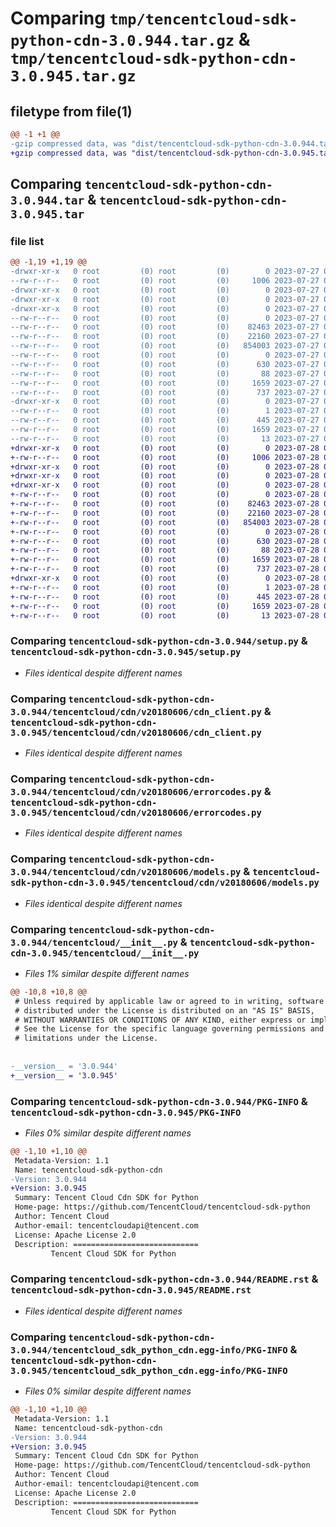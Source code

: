 # Comparing `tmp/tencentcloud-sdk-python-cdn-3.0.944.tar.gz` & `tmp/tencentcloud-sdk-python-cdn-3.0.945.tar.gz`

## filetype from file(1)

```diff
@@ -1 +1 @@
-gzip compressed data, was "dist/tencentcloud-sdk-python-cdn-3.0.944.tar", last modified: Thu Jul 27 02:11:02 2023, max compression
+gzip compressed data, was "dist/tencentcloud-sdk-python-cdn-3.0.945.tar", last modified: Fri Jul 28 00:23:30 2023, max compression
```

## Comparing `tencentcloud-sdk-python-cdn-3.0.944.tar` & `tencentcloud-sdk-python-cdn-3.0.945.tar`

### file list

```diff
@@ -1,19 +1,19 @@
-drwxr-xr-x   0 root         (0) root         (0)        0 2023-07-27 02:11:02.000000 tencentcloud-sdk-python-cdn-3.0.944/
--rw-r--r--   0 root         (0) root         (0)     1006 2023-07-27 02:11:02.000000 tencentcloud-sdk-python-cdn-3.0.944/setup.py
-drwxr-xr-x   0 root         (0) root         (0)        0 2023-07-27 02:11:02.000000 tencentcloud-sdk-python-cdn-3.0.944/tencentcloud/
-drwxr-xr-x   0 root         (0) root         (0)        0 2023-07-27 02:11:02.000000 tencentcloud-sdk-python-cdn-3.0.944/tencentcloud/cdn/
-drwxr-xr-x   0 root         (0) root         (0)        0 2023-07-27 02:11:02.000000 tencentcloud-sdk-python-cdn-3.0.944/tencentcloud/cdn/v20180606/
--rw-r--r--   0 root         (0) root         (0)        0 2023-07-27 02:11:02.000000 tencentcloud-sdk-python-cdn-3.0.944/tencentcloud/cdn/v20180606/__init__.py
--rw-r--r--   0 root         (0) root         (0)    82463 2023-07-27 02:11:02.000000 tencentcloud-sdk-python-cdn-3.0.944/tencentcloud/cdn/v20180606/cdn_client.py
--rw-r--r--   0 root         (0) root         (0)    22160 2023-07-27 02:11:02.000000 tencentcloud-sdk-python-cdn-3.0.944/tencentcloud/cdn/v20180606/errorcodes.py
--rw-r--r--   0 root         (0) root         (0)   854003 2023-07-27 02:11:02.000000 tencentcloud-sdk-python-cdn-3.0.944/tencentcloud/cdn/v20180606/models.py
--rw-r--r--   0 root         (0) root         (0)        0 2023-07-27 02:11:02.000000 tencentcloud-sdk-python-cdn-3.0.944/tencentcloud/cdn/__init__.py
--rw-r--r--   0 root         (0) root         (0)      630 2023-07-27 02:11:02.000000 tencentcloud-sdk-python-cdn-3.0.944/tencentcloud/__init__.py
--rw-r--r--   0 root         (0) root         (0)       88 2023-07-27 02:11:02.000000 tencentcloud-sdk-python-cdn-3.0.944/setup.cfg
--rw-r--r--   0 root         (0) root         (0)     1659 2023-07-27 02:11:02.000000 tencentcloud-sdk-python-cdn-3.0.944/PKG-INFO
--rw-r--r--   0 root         (0) root         (0)      737 2023-07-27 02:11:02.000000 tencentcloud-sdk-python-cdn-3.0.944/README.rst
-drwxr-xr-x   0 root         (0) root         (0)        0 2023-07-27 02:11:02.000000 tencentcloud-sdk-python-cdn-3.0.944/tencentcloud_sdk_python_cdn.egg-info/
--rw-r--r--   0 root         (0) root         (0)        1 2023-07-27 02:11:02.000000 tencentcloud-sdk-python-cdn-3.0.944/tencentcloud_sdk_python_cdn.egg-info/dependency_links.txt
--rw-r--r--   0 root         (0) root         (0)      445 2023-07-27 02:11:02.000000 tencentcloud-sdk-python-cdn-3.0.944/tencentcloud_sdk_python_cdn.egg-info/SOURCES.txt
--rw-r--r--   0 root         (0) root         (0)     1659 2023-07-27 02:11:02.000000 tencentcloud-sdk-python-cdn-3.0.944/tencentcloud_sdk_python_cdn.egg-info/PKG-INFO
--rw-r--r--   0 root         (0) root         (0)       13 2023-07-27 02:11:02.000000 tencentcloud-sdk-python-cdn-3.0.944/tencentcloud_sdk_python_cdn.egg-info/top_level.txt
+drwxr-xr-x   0 root         (0) root         (0)        0 2023-07-28 00:23:30.000000 tencentcloud-sdk-python-cdn-3.0.945/
+-rw-r--r--   0 root         (0) root         (0)     1006 2023-07-28 00:23:30.000000 tencentcloud-sdk-python-cdn-3.0.945/setup.py
+drwxr-xr-x   0 root         (0) root         (0)        0 2023-07-28 00:23:30.000000 tencentcloud-sdk-python-cdn-3.0.945/tencentcloud/
+drwxr-xr-x   0 root         (0) root         (0)        0 2023-07-28 00:23:30.000000 tencentcloud-sdk-python-cdn-3.0.945/tencentcloud/cdn/
+drwxr-xr-x   0 root         (0) root         (0)        0 2023-07-28 00:23:30.000000 tencentcloud-sdk-python-cdn-3.0.945/tencentcloud/cdn/v20180606/
+-rw-r--r--   0 root         (0) root         (0)        0 2023-07-28 00:23:30.000000 tencentcloud-sdk-python-cdn-3.0.945/tencentcloud/cdn/v20180606/__init__.py
+-rw-r--r--   0 root         (0) root         (0)    82463 2023-07-28 00:23:30.000000 tencentcloud-sdk-python-cdn-3.0.945/tencentcloud/cdn/v20180606/cdn_client.py
+-rw-r--r--   0 root         (0) root         (0)    22160 2023-07-28 00:23:30.000000 tencentcloud-sdk-python-cdn-3.0.945/tencentcloud/cdn/v20180606/errorcodes.py
+-rw-r--r--   0 root         (0) root         (0)   854003 2023-07-28 00:23:30.000000 tencentcloud-sdk-python-cdn-3.0.945/tencentcloud/cdn/v20180606/models.py
+-rw-r--r--   0 root         (0) root         (0)        0 2023-07-28 00:23:30.000000 tencentcloud-sdk-python-cdn-3.0.945/tencentcloud/cdn/__init__.py
+-rw-r--r--   0 root         (0) root         (0)      630 2023-07-28 00:23:30.000000 tencentcloud-sdk-python-cdn-3.0.945/tencentcloud/__init__.py
+-rw-r--r--   0 root         (0) root         (0)       88 2023-07-28 00:23:30.000000 tencentcloud-sdk-python-cdn-3.0.945/setup.cfg
+-rw-r--r--   0 root         (0) root         (0)     1659 2023-07-28 00:23:30.000000 tencentcloud-sdk-python-cdn-3.0.945/PKG-INFO
+-rw-r--r--   0 root         (0) root         (0)      737 2023-07-28 00:23:30.000000 tencentcloud-sdk-python-cdn-3.0.945/README.rst
+drwxr-xr-x   0 root         (0) root         (0)        0 2023-07-28 00:23:30.000000 tencentcloud-sdk-python-cdn-3.0.945/tencentcloud_sdk_python_cdn.egg-info/
+-rw-r--r--   0 root         (0) root         (0)        1 2023-07-28 00:23:30.000000 tencentcloud-sdk-python-cdn-3.0.945/tencentcloud_sdk_python_cdn.egg-info/dependency_links.txt
+-rw-r--r--   0 root         (0) root         (0)      445 2023-07-28 00:23:30.000000 tencentcloud-sdk-python-cdn-3.0.945/tencentcloud_sdk_python_cdn.egg-info/SOURCES.txt
+-rw-r--r--   0 root         (0) root         (0)     1659 2023-07-28 00:23:30.000000 tencentcloud-sdk-python-cdn-3.0.945/tencentcloud_sdk_python_cdn.egg-info/PKG-INFO
+-rw-r--r--   0 root         (0) root         (0)       13 2023-07-28 00:23:30.000000 tencentcloud-sdk-python-cdn-3.0.945/tencentcloud_sdk_python_cdn.egg-info/top_level.txt
```

### Comparing `tencentcloud-sdk-python-cdn-3.0.944/setup.py` & `tencentcloud-sdk-python-cdn-3.0.945/setup.py`

 * *Files identical despite different names*

### Comparing `tencentcloud-sdk-python-cdn-3.0.944/tencentcloud/cdn/v20180606/cdn_client.py` & `tencentcloud-sdk-python-cdn-3.0.945/tencentcloud/cdn/v20180606/cdn_client.py`

 * *Files identical despite different names*

### Comparing `tencentcloud-sdk-python-cdn-3.0.944/tencentcloud/cdn/v20180606/errorcodes.py` & `tencentcloud-sdk-python-cdn-3.0.945/tencentcloud/cdn/v20180606/errorcodes.py`

 * *Files identical despite different names*

### Comparing `tencentcloud-sdk-python-cdn-3.0.944/tencentcloud/cdn/v20180606/models.py` & `tencentcloud-sdk-python-cdn-3.0.945/tencentcloud/cdn/v20180606/models.py`

 * *Files identical despite different names*

### Comparing `tencentcloud-sdk-python-cdn-3.0.944/tencentcloud/__init__.py` & `tencentcloud-sdk-python-cdn-3.0.945/tencentcloud/__init__.py`

 * *Files 1% similar despite different names*

```diff
@@ -10,8 +10,8 @@
 # Unless required by applicable law or agreed to in writing, software
 # distributed under the License is distributed on an "AS IS" BASIS,
 # WITHOUT WARRANTIES OR CONDITIONS OF ANY KIND, either express or implied.
 # See the License for the specific language governing permissions and
 # limitations under the License.
 
 
-__version__ = '3.0.944'
+__version__ = '3.0.945'
```

### Comparing `tencentcloud-sdk-python-cdn-3.0.944/PKG-INFO` & `tencentcloud-sdk-python-cdn-3.0.945/PKG-INFO`

 * *Files 0% similar despite different names*

```diff
@@ -1,10 +1,10 @@
 Metadata-Version: 1.1
 Name: tencentcloud-sdk-python-cdn
-Version: 3.0.944
+Version: 3.0.945
 Summary: Tencent Cloud Cdn SDK for Python
 Home-page: https://github.com/TencentCloud/tencentcloud-sdk-python
 Author: Tencent Cloud
 Author-email: tencentcloudapi@tencent.com
 License: Apache License 2.0
 Description: ============================
         Tencent Cloud SDK for Python
```

### Comparing `tencentcloud-sdk-python-cdn-3.0.944/README.rst` & `tencentcloud-sdk-python-cdn-3.0.945/README.rst`

 * *Files identical despite different names*

### Comparing `tencentcloud-sdk-python-cdn-3.0.944/tencentcloud_sdk_python_cdn.egg-info/PKG-INFO` & `tencentcloud-sdk-python-cdn-3.0.945/tencentcloud_sdk_python_cdn.egg-info/PKG-INFO`

 * *Files 0% similar despite different names*

```diff
@@ -1,10 +1,10 @@
 Metadata-Version: 1.1
 Name: tencentcloud-sdk-python-cdn
-Version: 3.0.944
+Version: 3.0.945
 Summary: Tencent Cloud Cdn SDK for Python
 Home-page: https://github.com/TencentCloud/tencentcloud-sdk-python
 Author: Tencent Cloud
 Author-email: tencentcloudapi@tencent.com
 License: Apache License 2.0
 Description: ============================
         Tencent Cloud SDK for Python
```

